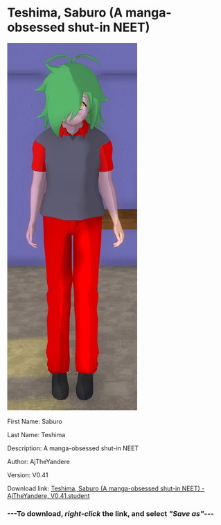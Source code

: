 # Teshima, Saburo (A manga-obsessed shut-in NEET)

<img src = "https://raw.githubusercontent.com/Arbiter1223/Daigaku-Gurashi-Custom-Students/master/Students/Files/Teshima%2C%20Saburo%20(A%20manga-obsessed%20shut-in%20NEET).png">

First Name: Saburo

Last Name: Teshima

Description: A manga-obsessed shut-in NEET

Author: AjTheYandere

Version: V0.41

Download link: <a href="https://raw.githubusercontent.com/Arbiter1223/Daigaku-Gurashi-Custom-Students/master/Students/Files/Teshima%2C%20Saburo%20(A%20manga-obsessed%20shut-in%20NEET)%20-%20AjTheYandere%2C%20V0.41.student">Teshima, Saburo (A manga-obsessed shut-in NEET) - AjTheYandere, V0.41.student</a>

### ---**To download, _right-click_ the link, and select _"Save as"_**---
